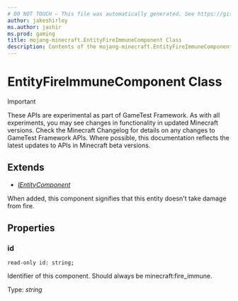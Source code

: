 ```yaml
---
# DO NOT TOUCH — This file was automatically generated. See https://github.com/Mojang/MinecraftScriptingApiDocsGenerator to modify descriptions, examples, etc.
author: jakeshirley
ms.author: jashir
ms.prod: gaming
title: mojang-minecraft.EntityFireImmuneComponent Class
description: Contents of the mojang-minecraft.EntityFireImmuneComponent class.
---
```

# EntityFireImmuneComponent Class
>[!IMPORTANT]
>These APIs are experimental as part of GameTest Framework. As with all experiments, you may see changes in functionality in updated Minecraft versions. Check the Minecraft Changelog for details on any changes to GameTest Framework APIs. Where possible, this documentation reflects the latest updates to APIs in Minecraft beta versions.

## Extends
- [*IEntityComponent*](IEntityComponent.md)

When added, this component signifies that this entity doesn't take damage from fire.

## Properties
### **id**
`read-only id: string;`

Identifier of this component. Should always be minecraft:fire_immune.

Type: *string*


